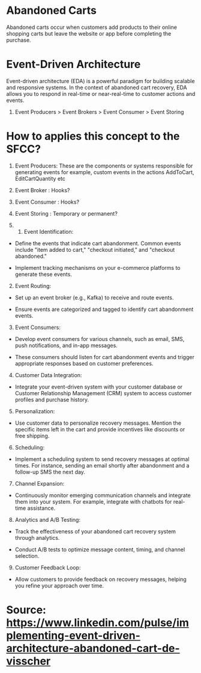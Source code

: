 # Abandoned Carts
Abandoned carts occur when customers add products to their online shopping carts but leave the website or app before completing the purchase.

# Event-Driven Architecture
Event-driven architecture (EDA) is a powerful paradigm for building scalable and responsive systems. In the context of abandoned cart recovery, EDA allows you to respond in real-time or near-real-time to customer actions and events.

1. Event Producers > Event Brokers > Event Consumer > Event Storing

# How to applies this concept to the SFCC?

1. Event Producers: These are the components or systems responsible for generating events for example, custom events in the actions AddToCart, EditCartQuantity etc
2. Event Broker   : Hooks?
3. Event Consumer : Hooks?
4. Event Storing  : Temporary or permanent? 

5. 1. Event Identification:

- Define the events that indicate cart abandonment. Common events include "item added to cart," "checkout initiated," and "checkout abandoned."

- Implement tracking mechanisms on your e-commerce platforms to generate these events.

2. Event Routing:

- Set up an event broker (e.g., Kafka) to receive and route events.

- Ensure events are categorized and tagged to identify cart abandonment events.

3. Event Consumers:

- Develop event consumers for various channels, such as email, SMS, push notifications, and in-app messages.

- These consumers should listen for cart abandonment events and trigger appropriate responses based on customer preferences.

4. Customer Data Integration:

- Integrate your event-driven system with your customer database or Customer Relationship Management (CRM) system to access customer profiles and purchase history.

5. Personalization:

- Use customer data to personalize recovery messages. Mention the specific items left in the cart and provide incentives like discounts or free shipping.

6. Scheduling:

- Implement a scheduling system to send recovery messages at optimal times. For instance, sending an email shortly after abandonment and a follow-up SMS the next day.

7. Channel Expansion:

- Continuously monitor emerging communication channels and integrate them into your system. For example, integrate with chatbots for real-time assistance.

8. Analytics and A/B Testing:

- Track the effectiveness of your abandoned cart recovery system through analytics.

- Conduct A/B tests to optimize message content, timing, and channel selection.

9. Customer Feedback Loop:

- Allow customers to provide feedback on recovery messages, helping you refine your approach over time.



# Source: https://www.linkedin.com/pulse/implementing-event-driven-architecture-abandoned-cart-de-visscher


